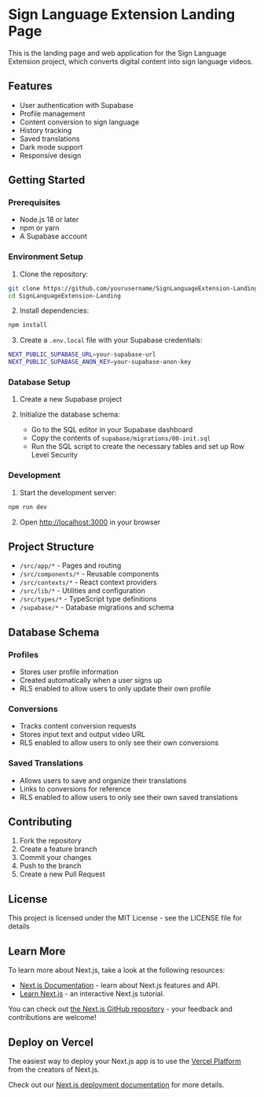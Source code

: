 # Sign Language Extension Landing Page

This is the landing page and web application for the Sign Language Extension project, which converts digital content into sign language videos.

## Features

- User authentication with Supabase
- Profile management
- Content conversion to sign language
- History tracking
- Saved translations
- Dark mode support
- Responsive design

## Getting Started

### Prerequisites

- Node.js 18 or later
- npm or yarn
- A Supabase account

### Environment Setup

1. Clone the repository:
```bash
git clone https://github.com/yourusername/SignLanguageExtension-Landing.git
cd SignLanguageExtension-Landing
```

2. Install dependencies:
```bash
npm install
```

3. Create a `.env.local` file with your Supabase credentials:
```bash
NEXT_PUBLIC_SUPABASE_URL=your-supabase-url
NEXT_PUBLIC_SUPABASE_ANON_KEY=your-supabase-anon-key
```

### Database Setup

1. Create a new Supabase project

2. Initialize the database schema:
   - Go to the SQL editor in your Supabase dashboard
   - Copy the contents of `supabase/migrations/00-init.sql`
   - Run the SQL script to create the necessary tables and set up Row Level Security

### Development

1. Start the development server:
```bash
npm run dev
```

2. Open [http://localhost:3000](http://localhost:3000) in your browser

## Project Structure

- `/src/app/*` - Pages and routing
- `/src/components/*` - Reusable components
- `/src/contexts/*` - React context providers
- `/src/lib/*` - Utilities and configuration
- `/src/types/*` - TypeScript type definitions
- `/supabase/*` - Database migrations and schema

## Database Schema

### Profiles
- Stores user profile information
- Created automatically when a user signs up
- RLS enabled to allow users to only update their own profile

### Conversions
- Tracks content conversion requests
- Stores input text and output video URL
- RLS enabled to allow users to only see their own conversions

### Saved Translations
- Allows users to save and organize their translations
- Links to conversions for reference
- RLS enabled to allow users to only see their own saved translations

## Contributing

1. Fork the repository
2. Create a feature branch
3. Commit your changes
4. Push to the branch
5. Create a new Pull Request

## License

This project is licensed under the MIT License - see the LICENSE file for details

## Learn More

To learn more about Next.js, take a look at the following resources:

- [Next.js Documentation](https://nextjs.org/docs) - learn about Next.js features and API.
- [Learn Next.js](https://nextjs.org/learn) - an interactive Next.js tutorial.

You can check out [the Next.js GitHub repository](https://github.com/vercel/next.js) - your feedback and contributions are welcome!

## Deploy on Vercel

The easiest way to deploy your Next.js app is to use the [Vercel Platform](https://vercel.com/new?utm_medium=default-template&filter=next.js&utm_source=create-next-app&utm_campaign=create-next-app-readme) from the creators of Next.js.

Check out our [Next.js deployment documentation](https://nextjs.org/docs/app/building-your-application/deploying) for more details.
